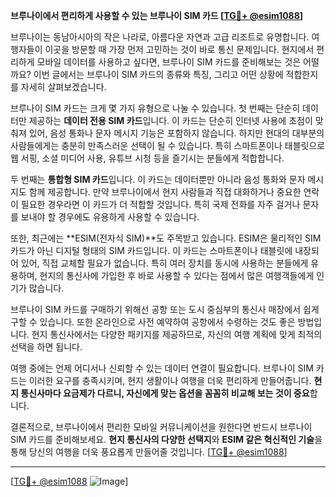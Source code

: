 **브루나이에서 편리하게 사용할 수 있는 브루나이 SIM 카드 [[TG💪+ @esim1088](https://t.me/s/esim1088)]**

브루나이는 동남아시아의 작은 나라로, 아름다운 자연과 고급 리조트로 유명합니다. 여행자들이 이곳을 방문할 때 가장 먼저 고민하는 것이 바로 통신 문제입니다. 현지에서 편리하게 모바일 데이터를 사용하고 싶다면, 브루나이 SIM 카드를 준비해보는 것은 어떨까요? 이번 글에서는 브루나이 SIM 카드의 종류와 특징, 그리고 어떤 상황에 적합한지를 자세히 살펴보겠습니다.

브루나이 SIM 카드는 크게 몇 가지 유형으로 나눌 수 있습니다. 첫 번째는 단순히 데이터만 제공하는 **데이터 전용 SIM 카드**입니다. 이 카드는 단순히 인터넷 사용에 초점이 맞춰져 있어, 음성 통화나 문자 메시지 기능은 포함하지 않습니다. 하지만 현대의 대부분의 사람들에게는 충분히 만족스러운 선택이 될 수 있습니다. 특히 스마트폰이나 태블릿으로 웹 서핑, 소셜 미디어 사용, 유튜브 시청 등을 즐기시는 분들에게 적합합니다.

두 번째는 **통합형 SIM 카드**입니다. 이 카드는 데이터뿐만 아니라 음성 통화와 문자 메시지도 함께 제공합니다. 만약 브루나이에서 현지 사람들과 직접 대화하거나 중요한 연락이 필요한 경우라면 이 카드가 더 적합할 것입니다. 특히 국제 전화를 자주 걸거나 문자를 보내야 할 경우에도 유용하게 사용할 수 있습니다.

또한, 최근에는 **ESIM(전자식 SIM)**도 주목받고 있습니다. ESIM은 물리적인 SIM 카드가 아닌 디지털 형태의 SIM 카드입니다. 이 카드는 스마트폰이나 태블릿에 내장되어 있어, 직접 교체할 필요가 없습니다. 특히 여러 장치를 동시에 사용하는 분들에게 유용하며, 현지의 통신사에 가입한 후 바로 사용할 수 있다는 점에서 많은 여행객들에게 인기가 많습니다.

브루나이 SIM 카드를 구매하기 위해선 공항 또는 도시 중심부의 통신사 매장에서 쉽게 구할 수 있습니다. 또한 온라인으로 사전 예약하여 공항에서 수령하는 것도 좋은 방법입니다. 현지 통신사에서는 다양한 패키지를 제공하므로, 자신의 여행 계획에 맞게 최적의 선택을 하면 됩니다.

여행 중에는 언제 어디서나 신뢰할 수 있는 데이터 연결이 필요합니다. 브루나이 SIM 카드는 이러한 요구를 충족시키며, 현지 생활이나 여행을 더욱 편리하게 만들어줍니다. **현지 통신사마다 요금제가 다르니, 자신에게 맞는 옵션을 꼼꼼히 비교해 보는 것이 중요**합니다.

결론적으로, 브루나이에서 편리한 모바일 커뮤니케이션을 원한다면 반드시 브루나이 SIM 카드를 준비해보세요. **현지 통신사의 다양한 선택지**와 **ESIM 같은 혁신적인 기술**을 통해 당신의 여행을 더욱 풍요롭게 만들어줄 것입니다. [[TG💪+ @esim1088](https://t.me/s/esim1088)]

---

[[TG💪+ @esim1088](https://t.me/s/esim1088) ![Image](https://i.postimg.cc/Y0z9fWf4/image.png)]